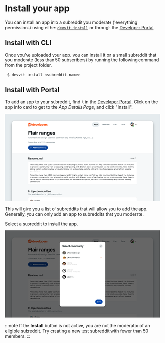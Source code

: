 # Install your app

You can install an app into a subreddit you moderate ('everything' permissions) using either [`devvit install`](../devvit_cli.md) or through the [Developer Portal](https://developers.reddit.com).

## Install with CLI

Once you’ve uploaded your app, you can install it on a small subreddit that you moderate (less than 50 subscribers) by running the following command from the project folder.

```bash
 $ devvit install <subreddit-name>
```

## Install with Portal

To add an app to your subreddit, find it in the [Developer Portal](https://developers.reddit.com). Click on the app info card to get to the _App Details Page_, and click "Install".

![app details page on the developer portal](../assets/app-details.png)

This will give you a list of subreddits that will allow you to add the app. Generally, you can only add an app to subreddits that you moderate.

Select a subreddit to install the app.

![subreddit selector modal](../assets/app-details-install-modal.png)

:::note
If the **Install** button is not active, you are not the moderator of an eligible subreddit. Try creating a new test subreddit with fewer than 50 members.
:::
